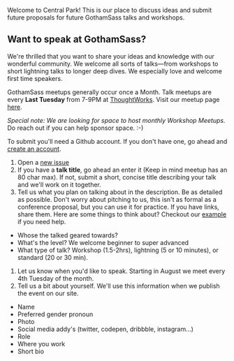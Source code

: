 Welcome to Central Park! This is our place to discuss ideas and submit future proposals for future GothamSass talks and workshops.

## Want to speak at GothamSass?

We're thrilled that you want to share your ideas and knowledge with our wonderful community. We welcome all sorts of talks—from workshops to short lightning talks to longer deep dives. We especially love and welcome first time speakers. 

GothamSass meetups generally occur once a Month. Talk meetups are every **Last Tuesday** from 7-9PM at [ThoughtWorks](http://www.thoughtworks.com). Visit our meetup page [here](http://www.meetup.com/gothamsass/).

_Special note: We are looking for space to host monthly Workshop Meetups._ Do reach out if you can help sponsor space. :-)

To submit you'll need a Github account. If you don't have one, go ahead and [create an account](https://github.com/). 

1. Open a [new issue](https://github.com/GothamSass/centralpark/issues/new)
1. If you have a **talk title**, go ahead an enter it (Keep in mind meetup has an 80 char max). If not, submit a short, concise title describing your talk and we'll work on it together.
1. Tell us what you plan on talking about in the description. Be as detailed as possible. Don't worry about pitching to us, this isn't as formal as a conference proposal, but you can use it for practice. If you have links, share them. Here are some things to think about? Checkout our [example](https://raw.githubusercontent.com/GothamSass/centralpark/master/docs/talk-proposal-template.md) if you need help.
  * Whose the talked geared towards?
  * What's the level? We welcome beginner to super advanced
  * What type of talk? Workshop (1.5-2hrs), lightning (5 or 10 minutes), or standard (20 or 30 min).
1. Let us know when you'd like to speak. Starting in August we meet every 4th Tuesday of the month. 
1. Tell us a bit about yourself. We'll use this information when we publish the event on our site. 
  * Name
  * Preferred gender pronoun
  * Photo
  * Social media addy's (twitter, codepen, dribbble, instagram...)
  * Role
  * Where you work
  * Short bio 
